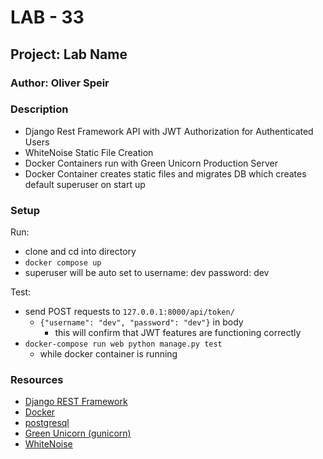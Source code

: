 # LAB - 33

## Project: Lab Name

### Author: Oliver Speir

### Description

- Django Rest Framework API with JWT Authorization for Authenticated Users
- WhiteNoise Static File Creation
- Docker Containers run with Green Unicorn Production Server
- Docker Container creates static files and migrates DB which creates default superuser on start up

### Setup

Run:
- clone and cd into directory
- `docker compose up`
- superuser will be auto set to username: dev password: dev

Test:
- send POST requests to `127.0.0.1:8000/api/token/`
  - `{"username": "dev", "password": "dev"}` in body
    - this will confirm that JWT features are functioning correctly
- `docker-compose run web python manage.py test`
  - while docker container is running 
### Resources

- [Django REST Framework](https://www.django-rest-framework.org/)
- [Docker](https://www.docker.com/)
- [postgresql](https://www.postgresql.org/)
- [Green Unicorn (gunicorn)](https://gunicorn.org/)
- [WhiteNoise](https://whitenoise.evans.io/en/latest/)